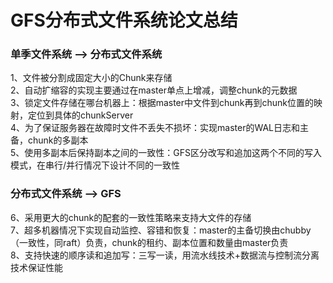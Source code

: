 # GFS分布式文件系统论文总结

### 单季文件系统  -->  分布式文件系统

1、文件被分割成固定大小的Chunk来存储  
2、自动扩缩容的实现主要通过在master单点上增减，调整chunk的元数据  
3、锁定文件存储在哪台机器上：根据master中文件到chunk再到chunk位置的映射，定位到具体的chunkServer  
4、为了保证服务器在故障时文件不丢失不损坏：实现master的WAL日志和主备，chunk的多副本  
5、使用多副本后保持副本之间的一致性：GFS区分改写和追加这两个不同的写入模式，在串行/并行情况下设计不同的一致性  

### 分布式文件系统  -->  GFS  

6、采用更大的chunk的配套的一致性策略来支持大文件的存储  
7、超多机器情况下实现自动监控、容错和恢复：master的主备切换由chubby（一致性，同raft）负责，chunk的租约、副本位置和数量由master负责  
8、支持快速的顺序读和追加写：三写一读，用流水线技术+数据流与控制流分离技术保证性能  